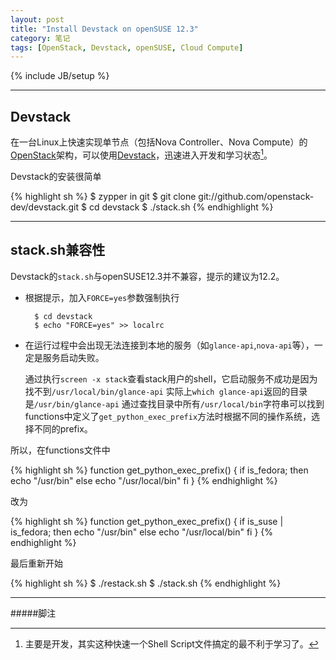 ```yaml
---
layout: post
title: "Install Devstack on openSUSE 12.3"
category: 笔记
tags: [OpenStack, Devstack, openSUSE, Cloud Compute]
---
```

{% include JB/setup %}

---

## Devstack

在一台Linux上快速实现单节点（包括Nova Controller、Nova Compute）的[OpenStack][]架构，可以使用[Devstack][]，迅速进入开发和学习状态[^1]。

Devstack的安装很简单

{% highlight sh %}
$ zypper in git
$ git clone git://github.com/openstack-dev/devstack.git
$ cd devstack
$ ./stack.sh
{% endhighlight %}

---

## stack.sh兼容性

Devstack的`stack.sh`与openSUSE12.3并不兼容，提示的建议为12.2。

- 根据提示，加入`FORCE=yes`参数强制执行

		$ cd devstack
		$ echo "FORCE=yes" >> localrc

- 在运行过程中会出现无法连接到本地的服务（如`glance-api`,`nova-api`等），一定是服务启动失败。

	通过执行`screen -x stack`查看stack用户的shell，它启动服务不成功是因为找不到`/usr/local/bin/glance-api`
	实际上`which glance-api`返回的目录是`/usr/bin/glance-api`
	通过查找目录中所有`/usr/local/bin`字符串可以找到functions中定义了`get_python_exec_prefix`方法时根据不同的操作系统，选择不同的prefix。

所以，在functions文件中

{% highlight sh %}
function get_python_exec_prefix() {
    if is_fedora; then
        echo "/usr/bin"
    else
        echo "/usr/local/bin"
    fi
}
{% endhighlight %}

改为

{% highlight sh %}
function get_python_exec_prefix() {
    if is_suse | is_fedora; then
        echo "/usr/bin"
    else
        echo "/usr/local/bin"
    fi
}
{% endhighlight %}

最后重新开始

{% highlight sh %}
$ ./restack.sh
$ ./stack.sh
{% endhighlight %}

---

#####脚注

[^1]: 主要是开发，其实这种快速一个Shell Script文件搞定的最不利于学习了。

[OpenStack]: http://openstack.org
[Devstack]: http://devstack.org

